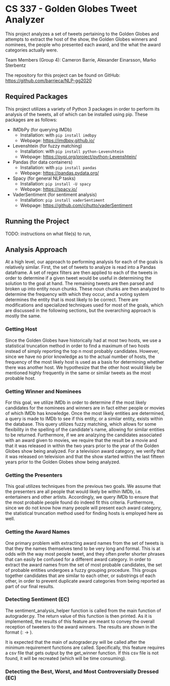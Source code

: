 # CS 337 - Golden Globes Tweet Analyzer

This project analyzes a set of tweets pertaining to the Golden Globes and attempts to extract the
host of the show, the Golden Globes winners and nominees, the people who presented each award,
and the what the award categories actually were.

Team Members (Group 4): Cameron Barrie, Alexander Einarsson, Marko Sterbentz

The repository for this project can be found on GitHub: https://github.com/barrieca/NLP-gg2020

## Required Packages
This project utilizes a variety of Python 3 packages in order to perform its analysis of the tweets, all of which can be installed using pip. These packages are as follows:
- IMDbPy (for querying IMDb)
  - Installation: with `pip install imdbpy`
  - Webpage: https://imdbpy.github.io/
- Levenshtein (for fuzzy matching)
  - Installation: with `pip install python-Levenshtein`
  - Webpage: https://pypi.org/project/python-Levenshtein/
- Pandas (for data containers)
  - Installation: with `pip install pandas`
  - Webpage: https://pandas.pydata.org/
- Spacy (for general NLP tasks)
  - Installation: `pip install -U spacy`
  - Webpage: https://spacy.io/
- VaderSentiment (for sentiment analysis)
  - Installation: `pip install vaderSentiment`
  - Webpage: https://github.com/cjhutto/vaderSentiment

## Running the Project

TODO: instructions on what file(s) to run,


## Analysis Approach
At a high level, our approach to performing analysis for each of the goals is relatively similar.
First, the set of tweets to analyze is read into a Pandas dataframe. A set of regex filters are then
applied to each of the tweets in order to determine if a given tweet would be useful in determining
the solution to the goal at hand. The remaining tweets are then parsed and broken up into entity noun
chunks. These noun chunks are then analyzed to determine the frequency with which they occur, and a
voting system determines the entity that is most likely to be correct. There are modifications and
specialized techniques used for most of the goals, which are discussed in the following sections, but
the overarching approach is mostly the same.

### Getting Host
Since the Golden Globes have historically had at most two hosts, we use a statistical truncation method
in order to find a maximum of two hosts instead of simply reporting the top n most probably candidates.
However, since we have no prior knowledge as to the actual number of hosts, the frequency of the most
likely host is used as a basis for determining whether there was another host. We hypothesize that
the other host would likely be mentioned highly frequently in the same or similar tweets as the
most probable host.

### Getting Winner and Nominees
For this goal, we utilize IMDb in order to determine if the most likely candidates for the nominees and
winners are in fact either people or movies of which IMDb has knowledge. Once the most likely entities are
determined, a query is made to IMDb to see if this entity, or a similar entity, exists within the database.
This query utilizes fuzzy matching, which allows for some flexibility in the spelling of the candidate's
name, allowing for similar entities to be returned. Furthermore, if we are analzying the candidates associated
with an award given to movies, we require that the result be a movie and that it was released in within the
two years prior to the year of the Golden Globes show being analyzed. For a television award category, we
verify that it was released on television and that the show started within the last fifteen years prior to
the Golden Globes show being analyzed.

### Getting the Presenters
This goal utilizes techniques from the previous two goals. We assume that the presenters are all people that
would likely be within IMDb, i.e. entertainers and other artists. Accordingly, we query IMDb to ensure that
the most probable people found do indeed fit this criteria. Furthermore, since we do not know how many
people will present each award category, the statistical truncation method used for finding hosts is employed
here as well.

### Getting the Award Names
One primary problem with extracting award names from the set of tweets is that they the names themselves
tend to be very long and formal. This is at odds with the way most people tweet, and they often prefer
shorter phrases that can easily be confused for a different award category. In order to extract the award names
from the set of most probable candidates, the set of probable entities undergoes a fuzzy grouping procedure. This
groups together candidates that are similar to each other, or substrings of each other, in order to prevent
duplicate award categories from being reported as part of our final results.

### Detecting Sentiment (EC)
The sentiment_analysis_helper function is called from the main function of
autograder.py. The return value of this function is then printed. As it is
implemented, the results of this feature are meant to convey the overall
reception of tweeters to the award winners. The results are shown in the format
(<winner name>: <sentiment polarity> -> <actual text interpretation of polarity>).

It is expected that the main of autograder.py will be called after the minimum
requirement functions are called. Specifically, this feature requires a csv file
that gets output by the get_winner function. If this csv file is not found, it
will be recreated (which will be time consuming).


### Detecting the Best, Worst, and Most Controversially Dressed (EC)
